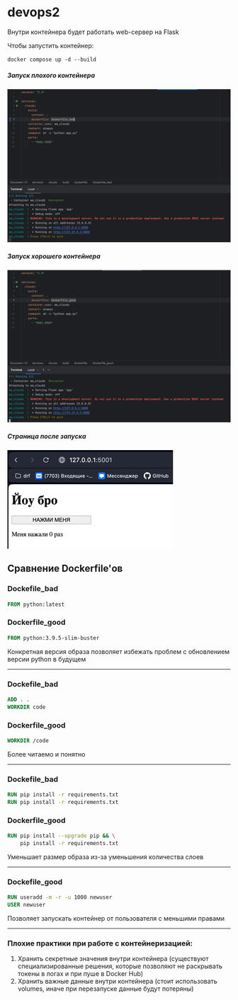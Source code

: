 # devops2

Внутри контейнера будет работать web-сервер на Flask

Чтобы запустить контейнер:

```commandline
docker compose up -d --build
```
##### Запуск плохого контейнера
![img.png](img.png)

##### Запуск хорошего контейнера
![img_2.png](img_2.png)

##### Страница после запуска
![img_1.png](img_1.png)

## Сравнение Dockerfile'ов


### Dockefile_bad

```dockerfile
FROM python:latest
```

### Dockerfile_good
```dockerfile
FROM python:3.9.5-slim-buster
```
Конкретная версия образа позволяет избежать проблем с обновлением версии python в будущем

---

### Dockefile_bad

```dockerfile
ADD . .
WORKDIR code
```

### Dockerfile_good
```dockerfile
WORKDIR /code
```
Более читаемо и понятно

---

### Dockefile_bad
```dockerfile
RUN pip install -r requirements.txt
RUN pip install -r requirements.txt
```

### Dockerfile_good
```dockerfile
RUN pip install --upgrade pip && \
    pip install -r requirements.txt
```
Уменьшает размер образа из-за уменьшения количества слоев

---

### Dockefile_good
```dockerfile
RUN useradd -m -r -u 1000 newuser
USER newuser
```
Позволяет запускать контейнер от пользователя с меньшими правами

---

### Плохие практики при работе с контейнеризацией:
1. Хранить секретные значения внутри контейнера (существуют специализированные решения, которые позволяют не раскрывать токены в логах и при пуше в Docker Hub)
2. Хранить важные данные внутри контейнера (стоит использовать volumes, иначе при перезапуске данные будут потеряны)